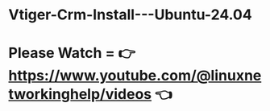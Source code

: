 # Vtiger-Crm-Install---Ubuntu-24.04
# Please Watch = 👉 https://www.youtube.com/@linuxnetworkinghelp/videos 👈
